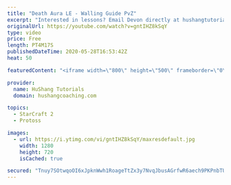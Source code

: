 ```yaml
---
title: "Death Aura LE - Walling Guide PvZ"
excerpt: "Interested in lessons? Email Devon directly at hushangtutorials@outlook.com ------------------------------------------------------------------------------------------------------- Want to support HuShang Tutorials directly? Patreon is a website where you can contribute a monthly donation that will help"
originalUrl: https://youtube.com/watch?v=gntIHZ8kSqY
type: video
price: Free
length: PT4M17S
publishedDateTime: 2020-05-28T16:53:42Z
heat: 50

featuredContent: "<iframe width=\"800\" height=\"500\" frameborder=\"0\" src=\"https://www.youtube.com/embed/gntIHZ8kSqY\" allow=\"accelerometer; autoplay; encrypted-media; gyroscope; picture-in-picture\" allowfullscreen></iframe>"

provider:
  name: HuShang Tutorials
  domain: hushangcoaching.com

topics:
  - StarCraft 2
  - Protoss

images:
  - url: https://i.ytimg.com/vi/gntIHZ8kSqY/maxresdefault.jpg
    width: 1280
    height: 720
    isCached: true

secured: "Tnuy7SOtwqoOI6xJpknWwh1RoageTtZx3y7NvqJbusAGrfwR6aech9PKPnbTUl4vYI2oXU6SRQTrBLRCUj85l8AHzFFU08Ebk2Rl2zc6niWalNmJw9AHM/mXaoa37NR284aUe+s9gAQThKzNXUSZ8ZIBAkfWQM4ko3XLGonLtJ+ptNpSo2dM6L5V+xqgsAh2KUbHf53wMC2P6+JREwEUxmn/VwG0EWSdu8KgOT9b+nFmGXL1Mp6HnUkciwbpqpaZyWy5b2p7l3yoeAYDszhB02gEMhn+Z7utNiOJ+Oz4D2jF4iobuErStfhxOoTetsz8vxvK4Hg1sluxQnHnn6KpCv6Xa1oOO9kJ6xN40rebvOfFNuq9SwzWWdNqC19048c0tmo/k+wd5XM+DFX4TH0GMJMzNqxYfN5iSMHZ39uv4q8=;LwTv+PsGB5O2zc5bYzE9tg=="
---
```


